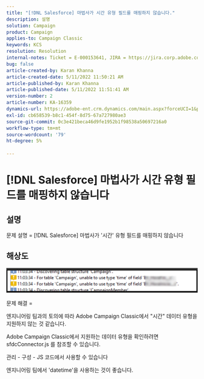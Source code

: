 ```yaml
---
title: "[!DNL Salesforce] 마법사가 시간 유형 필드를 매핑하지 않습니다."
description: 설명
solution: Campaign
product: Campaign
applies-to: Campaign Classic
keywords: KCS
resolution: Resolution
internal-notes: Ticket = E-000153641, JIRA = https://jira.corp.adobe.com/browse/NEO-27340
bug: false
article-created-by: Karan Khanna
article-created-date: 5/11/2022 11:50:21 AM
article-published-by: Karan Khanna
article-published-date: 5/11/2022 11:51:41 AM
version-number: 2
article-number: KA-16359
dynamics-url: https://adobe-ent.crm.dynamics.com/main.aspx?forceUCI=1&pagetype=entityrecord&etn=knowledgearticle&id=ac68d686-20d1-ec11-a7b5-00224809c556
exl-id: cb658539-b8c1-454f-8d75-67a727980ae3
source-git-commit: 0c3e421beca46d9fe1952b1f98538a50697216a0
workflow-type: tm+mt
source-wordcount: '79'
ht-degree: 5%

---
```


# [!DNL Salesforce] 마법사가 시간 유형 필드를 매핑하지 않습니다

## 설명


문제 설명 = [!DNL Salesforce] 마법사가 &#39;시간&#39; 유형 필드를 매핑하지 않습니다


## 해상도




![](assets/29c6e2ab-20d1-ec11-a7b5-00224809c556.png)



문제 해결 =

엔지니어링 팀과의 토의에 따라 Adobe Campaign Classic에서 &quot;시간&quot; 데이터 유형을 지원하지 않는 것 같습니다.

Adobe Campaign Classic에서 지원하는 데이터 유형을 확인하려면 sfdcConnector.js 를 참조할 수 있습니다.

관리 - 구성 - JS 코드에서 사용할 수 있습니다

엔지니어링 팀에서 &#39;datetime&#39;을 사용하는 것이 좋습니다.
